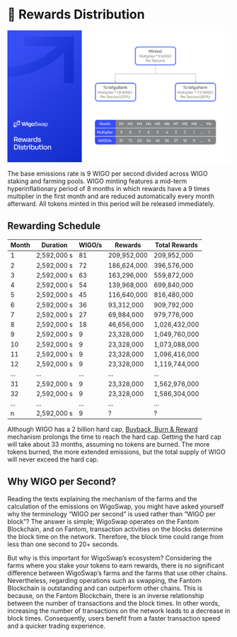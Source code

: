 # 🎁 Rewards Distribution

![](../.gitbook/assets/Distribution.png)

The base emissions rate is 9 WIGO per second divided across WIGO staking and farming pools. WIGO minting features a mid-term hyperinflationary period of 8 months in which rewards have a 9 times multiplier in the first month and are reduced automatically every month afterward. All tokens minted in this period will be released immediately.

## Rewarding Schedule

| Month | Duration    | WIGO/s | Rewards     | Total Rewards |
| ----- | ----------- | ------ | ----------- | ------------- |
| 1     | 2,592,000 s | 81     | 209,952,000 | 209,952,000   |
| 2     | 2,592,000 s | 72     | 186,624,000 | 396,576,000   |
| 3     | 2,592,000 s | 63     | 163,296,000 | 559,872,000   |
| 4     | 2,592,000 s | 54     | 139,968,000 | 699,840,000   |
| 5     | 2,592,000 s | 45     | 116,640,000 | 816,480,000   |
| 6     | 2,592,000 s | 36     | 93,312,000  | 909,792,000   |
| 7     | 2,592,000 s | 27     | 69,984,000  | 979,776,000   |
| 8     | 2,592,000 s | 18     | 46,656,000  | 1,026,432,000 |
| 9     | 2,592,000 s | 9      | 23,328,000  | 1,049,760,000 |
| 10    | 2,592,000 s | 9      | 23,328,000  | 1,073,088,000 |
| 11    | 2,592,000 s | 9      | 23,328,000  | 1,096,416,000 |
| 12    | 2,592,000 s | 9      | 23,328,000  | 1,119,744,000 |
| ...   | ...         | ...    | ...         | ...           |
| 31    | 2,592,000 s | 9      | 23,328,000  | 1,562,976,000 |
| 32    | 2,592,000 s | 9      | 23,328,000  | 1,586,304,000 |
| ...   | ...         | ...    | ...         | ...           |
| n     | 2,592,000 s | 9      | ?           | ?             |

Although WIGO has a 2 billion hard cap, [Buyback, Burn & Reward](gamified-burning-mechanism-gbm.md) mechanism prolongs the time to reach the hard cap. Getting the hard cap will take about 33 months, assuming no tokens are burned. The more tokens burned, the more extended emissions, but the total supply of WIGO will never exceed the hard cap.

## **Why WIGO per Second?**

Reading the texts explaining the mechanism of the farms and the calculation of the emissions on WigoSwap, you might have asked yourself why the terminology “WIGO per second” is used rather than “WIGO per block”? The answer is simple; WigoSwap operates on the Fantom Blockchain, and on Fantom, transaction activities on the blocks determine the block time on the network. Therefore, the block time could range from less than one second to 20+ seconds.

But why is this important for WigoSwap’s ecosystem? Considering the farms where you stake your tokens to earn rewards, there is no significant difference between WigoSwap’s farms and the farms that use other chains. Nevertheless, regarding operations such as swapping, the Fantom Blockchain is outstanding and can outperform other chains. This is because, on the Fantom Blockchain, there is an inverse relationship between the number of transactions and the block times. In other words, increasing the number of transactions on the network leads to a decrease in block times. Consequently, users benefit from a faster transaction speed and a quicker trading experience.
